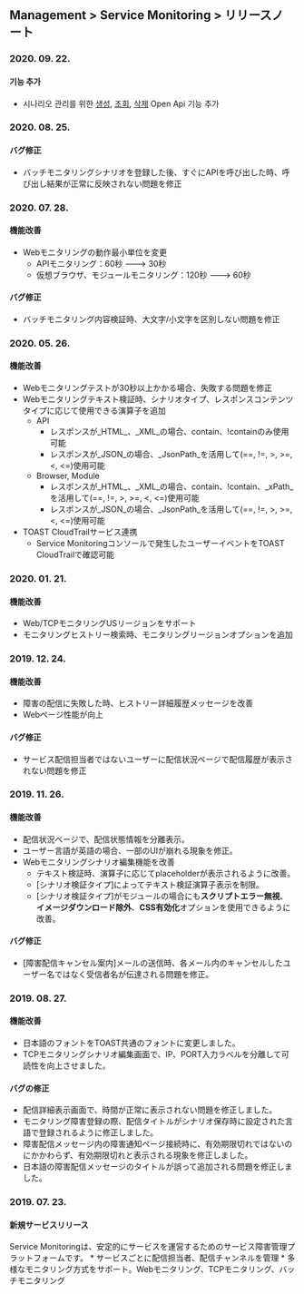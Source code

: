 ## Management > Service Monitoring > リリースノート

### 2020. 09. 22.

#### 기능 추가
* 시나리오 관리를 위한 [생성](/Management/Service%20Monitoring/ko/api-guide/#_8), [조회](/Management/Service%20Monitoring/ko/api-guide/#_19), [삭제](/Management/Service%20Monitoring/ko/api-guide/#_25) Open Api 기능 추가

### 2020. 08. 25.

#### バグ修正
* バッチモニタリングシナリオを登録した後、すぐにAPIを呼び出した時、呼び出し結果が正常に反映されない問題を修正

### 2020. 07. 28.

#### 機能改善
* Webモニタリングの動作最小単位を変更
  * APIモニタリング：60秒 ---> 30秒
  * 仮想ブラウザ、モジュールモニタリング：120秒 ---> 60秒

#### バグ修正
* バッチモニタリング内容検証時、大文字/小文字を区別しない問題を修正

### 2020. 05. 26.

#### 機能改善
* Webモニタリングテストが30秒以上かかる場合、失敗する問題を修正
* Webモニタリングテキスト検証時、シナリオタイプ、レスポンスコンテンツタイプに応じて使用できる演算子を追加
  * API
    * レスポンスが_HTML_、_XML_の場合、contain、!containのみ使用可能
    * レスポンスが_JSON_の場合、_JsonPath_を活用して(==, !=, >, >=, <, <=)使用可能
  * Browser, Module
    * レスポンスが_HTML_、_XML_の場合、contain、!contain、_xPath_を活用して(==, !=, >, >=, <, <=)使用可能
    * レスポンスが_JSON_の場合、_JsonPath_を活用して(==, !=, >, >=, <, <=)使用可能
* TOAST CloudTrailサービス連携
  * Service Monitoringコンソールで発生したユーザーイベントをTOAST CloudTrailで確認可能
  
### 2020. 01. 21.

#### 機能改善
* Web/TCPモニタリングUSリージョンをサポート
* モニタリングヒストリー検索時、モニタリングリージョンオプションを追加

### 2019. 12. 24.

#### 機能改善
* 障害の配信に失敗した時、ヒストリー詳細履歴メッセージを改善
* Webページ性能が向上

#### バグ修正
* サービス配信担当者ではないユーザーに配信状況ページで配信履歴が表示されない問題を修正

### 2019. 11. 26.

#### 機能改善
* 配信状況ページで、配信状態情報を分離表示。
* ユーザー言語が英語の場合、一部のUIが崩れる現象を修正。
* Webモニタリングシナリオ編集機能を改善
  * テキスト検証時、演算子に応じてplaceholderが表示されるように改善。
  * [シナリオ検証タイプ]によってテキスト検証演算子表示を制限。
  * [シナリオ検証タイプ]がモジュールの場合にも**スクリプトエラー無視**、**イメージダウンロード除外**、**CSS有効化**オプションを使用できるように改善。

#### バグ修正
* [障害配信キャンセル案内]メールの送信時、各メール内のキャンセルしたユーザー名ではなく受信者名が伝達される問題を修正。


### 2019. 08. 27.

#### 機能改善
* 日本語のフォントをTOAST共通のフォントに変更しました。
* TCPモニタリングシナリオ編集画面で、IP、PORT入力ラベルを分離して可読性を向上させました。

#### バグの修正
* 配信詳細表示画面で、時間が正常に表示されない問題を修正しました。
* モニタリング障害登録の際、配信タイトルがシナリオ保存時に設定された言語で登録されるように修正しました。
* 障害配信メッセージ内の障害通知ページ接続時に、有効期限切れではないのにかかわらず、有効期限切れと表示される現象を修正しました。
* 日本語の障害配信メッセージのタイトルが誤って追加される問題を修正しました。

### 2019. 07. 23.


#### 新規サービスリリース
Service Monitoringは、安定的にサービスを運営するためのサービス障害管理プラットフォームです。 
	* サービスごとに配信担当者、配信チャンネルを管理
	* 多様なモニタリング方式をサポート。Webモニタリング、TCPモニタリング、バッチモニタリング 
